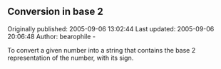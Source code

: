 ## Conversion in base 2

Originally published: 2005-09-06 13:02:44
Last updated: 2005-09-06 20:06:48
Author: bearophile -

To convert a given number into a string that contains the base 2 representation of the number, with its sign.